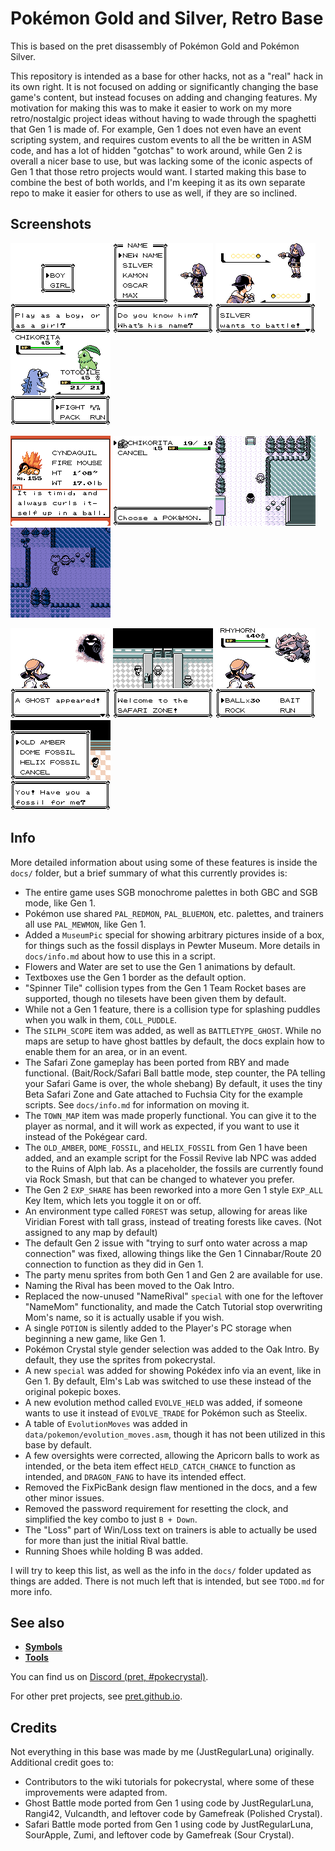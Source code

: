 # Pokémon Gold and Silver, Retro Base
This is based on the pret disassembly of Pokémon Gold and Pokémon Silver.

This repository is intended as a base for other hacks, not as a "real" hack in its own right. It is not focused on adding or significantly changing the base game's content, but instead focuses on adding and changing features. My motivation for making this was to make it easier to work on my more retro/nostalgic project ideas without having to wade through the spaghetti that Gen 1 is made of. For example, Gen 1 does not even have an event scripting system, and requires custom events to all the be written in ASM code, and has a lot of hidden "gotchas" to work around, while Gen 2 is overall a nicer base to use, but was lacking some of the iconic aspects of Gen 1 that those retro projects would want. I started making this base to combine the best of both worlds, and I'm keeping it as its own separate repo to make it easier for others to use as well, if they are so inclined.


## Screenshots

![gender](screenshots/gender.png)
![name_rival](screenshots/name_rival.png)
![trainers](screenshots/trainers.png)
![battle](screenshots/battle.png)

![pokedex](screenshots/pokedex.png)
![party](screenshots/party.png)
![violet](screenshots/violet.png)
![night](screenshots/night.png)

![ghost](screenshots/ghost.png)
![safari_gate](screenshots/safari_gate.png)
![safari_battle](screenshots/safari_battle.png)
![fossil](screenshots/fossil.png)


## Info

More detailed information about using some of these features is inside the `docs/` folder, but a brief summary of what this currently provides is:
- The entire game uses SGB monochrome palettes in both GBC and SGB mode, like Gen 1.
- Pokémon use shared `PAL_REDMON`, `PAL_BLUEMON`, etc. palettes, and trainers all use `PAL_MEWMON`, like Gen 1.
- Added a `MuseumPic` special for showing arbitrary pictures inside of a box, for things such as the fossil displays in Pewter Museum. More details in `docs/info.md` about how to use this in a script.
- Flowers and Water are set to use the Gen 1 animations by default.
- Textboxes use the Gen 1 border as the default option.
- "Spinner Tile" collision types from the Gen 1 Team Rocket bases are supported, though no tilesets have been given them by default.
- While not a Gen 1 feature, there is a collision type for splashing puddles when you walk in them, `COLL_PUDDLE`.
- The `SILPH_SCOPE` item was added, as well as `BATTLETYPE_GHOST`. While no maps are setup to have ghost battles by default, the docs explain how to enable them for an area, or in an event.
- The Safari Zone gameplay has been ported from RBY and made functional. (Bait/Rock/Safari Ball battle mode, step counter, the PA telling your Safari Game is over, the whole shebang) By default, it uses the tiny Beta Safari Zone and Gate attached to Fuchsia City for the example scripts. See `docs/info.md` for information on moving it.
- The `TOWN_MAP` item was made properly functional. You can give it to the player as normal, and it will work as expected, if you want to use it instead of the Pokégear card.
- The `OLD_AMBER`, `DOME_FOSSIL`, and `HELIX_FOSSIL` from Gen 1 have been added, and an example script for the Fossil Revive lab NPC was added to the Ruins of Alph lab. As a placeholder, the fossils are currently found via Rock Smash, but that can be changed to whatever you prefer.
- The Gen 2 `EXP_SHARE` has been reworked into a more Gen 1 style `EXP_ALL` Key Item, which lets you toggle it on or off.
- An environment type called `FOREST` was setup, allowing for areas like Viridian Forest with tall grass, instead of treating forests like caves. (Not assigned to any map by default)
- The default Gen 2 issue with "trying to surf onto water across a map connection" was fixed, allowing things like the Gen 1 Cinnabar/Route 20 connection to function as they did in Gen 1.
- The party menu sprites from both Gen 1 and Gen 2 are available for use.
- Naming the Rival has been moved to the Oak Intro.
- Replaced the now-unused "NameRival" `special` with one for the leftover "NameMom" functionality, and made the Catch Tutorial stop overwriting Mom's name, so it is actually usable if you wish.
- A single `POTION` is silently added to the Player's PC storage when beginning a new game, like Gen 1.
- Pokémon Crystal style gender selection was added to the Oak Intro. By default, they use the sprites from pokecrystal.
- A new `special` was added for showing Pokédex info via an event, like in Gen 1. By default, Elm's Lab was switched to use these instead of the original pokepic boxes.
- A new evolution method called `EVOLVE_HELD` was added, if someone wants to use it instead of `EVOLVE_TRADE` for Pokémon such as Steelix.
- A table of `EvolutionMoves` was added in `data/pokemon/evolution_moves.asm`, though it has not been utilized in this base by default.
- A few oversights were corrected, allowing the Apricorn balls to work as intended, or the beta item effect `HELD_CATCH_CHANCE` to function as intended, and `DRAGON_FANG` to have its intended effect.
- Removed the FixPicBank design flaw mentioned in the docs, and a few other minor issues.
- Removed the password requirement for resetting the clock, and simplified the key combo to just `B + Down`.
- The "Loss" part of Win/Loss text on trainers is able to actually be used for more than just the initial Rival battle.
- Running Shoes while holding B was added.

I will try to keep this list, as well as the info in the `docs/` folder updated as things are added. There is not much left that is intended, but see `TODO.md` for more info.


## See also

- [**Symbols**][symbols]
- [**Tools**][tools]

You can find us on [Discord (pret, #pokecrystal)](https://discord.gg/d5dubZ3).

For other pret projects, see [pret.github.io](https://pret.github.io/).

[symbols]: https://github.com/pret/pokegold/tree/symbols
[tools]: https://github.com/pret/gb-asm-tools


## Credits

Not everything in this base was made by me (JustRegularLuna) originally. Additional credit goes to:
- Contributors to the wiki tutorials for pokecrystal, where some of these improvements were adapted from.
- Ghost Battle mode ported from Gen 1 using code by JustRegularLuna, Rangi42, Vulcandth, and leftover code by Gamefreak (Polished Crystal).
- Safari Battle mode ported from Gen 1 using code by JustRegularLuna, SourApple, Zumi, and leftover code by Gamefreak (Sour Crystal).
